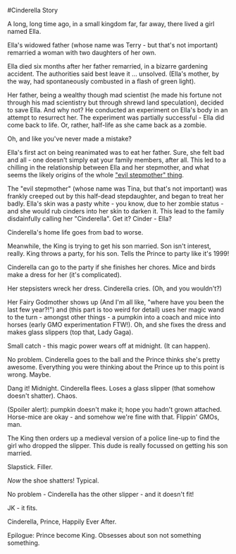 #Cinderella Story

A long, long time ago, in a small kingdom far, far away, there lived a girl named Ella. 

Ella's widowed father (whose name was Terry - but that's not important) remarried a woman with two daughters of her own.

Ella died six months after her father remarried, in a bizarre gardening accident. The authorities said best leave it ... unsolved. (Ella's mother, by the way, had spontaneously combusted in a flash of green light).

Her father, being a wealthy though mad scientist (he made his fortune not through his mad scientistry but through shrewd land speculation), decided to save Ella. And why not? He conducted an experiment on Ella's body in an attempt to resurrect her. The experiment was partially successful - Ella did come back to life. Or, rather, half-life as she came back as a zombie. 

Oh, and like you've never made a mistake?

Ella's first act on being reanimated was to eat her father. Sure, she felt bad and all - one doesn't simply eat your family members, after all. This led to a chilling in the relationship between Ella and her stepmother, and what seems the likely origins of the whole ["evil stepmother" thing](http://www.hollywoodreporter.com/news/casey-kasem-sad-strange-family-678902). 

The "evil stepmother" (whose name was Tina, but that's not important) was frankly creeped out by this half-dead stepdaughter, and began to treat her badly. Ella's skin was a pasty white - you know, due to her zombie status - and she would rub cinders into her skin to darken it. This lead to the family disdainfully calling her "Cinderella". Get it? Cinder - Ella? 

Cinderella's home life goes from bad to worse.

Meanwhile, the King is trying to get his son married. Son isn't interest, really. King throws a party, for his son. Tells the Prince to party like it's 1999!

Cinderella can go to the party if she finishes her chores. Mice and birds make a dress for her (it's complicated).

Her stepsisters wreck her dress. Cinderella cries. (Oh, and you wouldn't?)

Her Fairy Godmother shows up (And I'm all like, "where have you been the last few year?!") and (this part is too weird for detail) uses her magic wand to the turn - amongst other things - a pumpkin into a coach and mice into horses (early GMO experimentation FTW!). Oh, and she fixes the dress and makes glass slippers (top that, Lady Gaga).

Small catch - this magic power wears off at midnight. (It can happen). 

No problem. Cinderella goes to the ball and the Prince thinks she's pretty awesome. Everything you were thinking about the Prince up to this point is wrong. Maybe.

Dang it! Midnight. Cinderella flees. Loses a glass slipper (that somehow doesn't shatter). Chaos. 

(Spoiler alert): pumpkin doesn't make it; hope you hadn't grown attached. Horse-mice are okay - and somehow we're fine with that. Flippin' GMOs, man.

The King then orders up a medieval version of a police line-up to find the girl who dropped the slipper. This dude is really focussed on getting his son married.

Slapstick. Filler.

*Now* the shoe shatters! Typical.

No problem - Cinderella has the other slipper - and it doesn't fit! 

JK - it fits.

Cinderella, Prince, Happily Ever After. 

Epilogue: Prince become King. Obsesses about son not something something.
